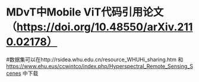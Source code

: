# MDvT中Mobile ViT代码引用论文（https://doi.org/10.48550/arXiv.2110.02178）
#数据集可以在http://rsidea.whu.edu.cn/resource_WHUHi_sharing.htm
和
https://www.ehu.eus/ccwintco/index.php/Hyperspectral_Remote_Sensing_Scenes
中下载
